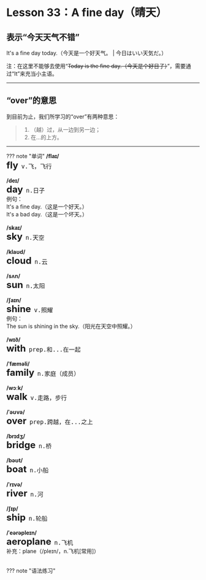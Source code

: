 # Lesson 33：A fine day（晴天）


## 表示“今天天气不错”

It's a fine day today.（今天是一个好天气。 | 今日はいい天気だ。）

注：在这里不能够去使用“<del>Today is the fine day.（今天是个好日子）</del>”，需要通过“It”来充当小主语。


---
## “over”的意思

到目前为止，我们所学习的“over”有两种意思：

> 1. （越）过，从一边到另一边；<br>
> 2. 在...的上方。


---
??? note "单词"
    **/flaɪ/**<br>
    <font size=5>**fly**</font>&nbsp;&nbsp;<font size=4>`v.飞，飞行`</font><br>
    <br>
    **/deɪ/**<br>
    <font size=5>**day**</font>&nbsp;&nbsp;<font size=4>`n.日子`</font><br>
    例句：<br>
    It's a fine day.（这是一个好天。）<br>
    It's a bad day.（这是一个坏天。）<br>
    <br>
    **/skaɪ/**<br>
    <font size=5>**sky**</font>&nbsp;&nbsp;<font size=4>`n.天空`</font><br>
    <br>
    **/klaʊd/**<br>
    <font size=5>**cloud**</font>&nbsp;&nbsp;<font size=4>`n.云`</font><br>
    <br>
    **/sʌn/**<br>
    <font size=5>**sun**</font>&nbsp;&nbsp;<font size=4>`n.太阳`</font><br>
    <br>
    **/ʃaɪn/**<br>
    <font size=5>**shine**</font>&nbsp;&nbsp;<font size=4>`v.照耀`</font><br>
    例句：<br>
    The sun is shining in the sky.（阳光在天空中照耀。）<br>
    <br>
    **/wɪð/**<br>
    <font size=5>**with**</font>&nbsp;&nbsp;<font size=4>`prep.和...在一起`</font><br>
    <br>
    **/ˈfæməli/**<br>
    <font size=5>**family**</font>&nbsp;&nbsp;<font size=4>`n.家庭（成员）`</font><br>
    <br>
    **/wɔːk/**<br>
    <font size=5>**walk**</font>&nbsp;&nbsp;<font size=4>`v.走路，步行`</font><br>
    <br>
    **/ˈəʊvə/**<br>
    <font size=5>**over**</font>&nbsp;&nbsp;<font size=4>`prep.跨越，在...之上`</font><br>
    <br>
    **/brɪdʒ/**<br>
    <font size=5>**bridge**</font>&nbsp;&nbsp;<font size=4>`n.桥`</font><br>
    <br>
    **/bəʊt/**<br>
    <font size=5>**boat**</font>&nbsp;&nbsp;<font size=4>`n.小船`</font><br>
    <br>
    **/ˈrɪvə/**<br>
    <font size=5>**river**</font>&nbsp;&nbsp;<font size=4>`n.河`</font><br>
    <br>
    **/ʃɪp/**<br>
    <font size=5>**ship**</font>&nbsp;&nbsp;<font size=4>`n.轮船`</font><br>
    <br>
    **/ˈeərəpleɪn/**<br>
    <font size=5>**aeroplane**</font>&nbsp;&nbsp;<font size=4>`n.飞机`</font><br>
    补充：plane（/pleɪn/，n.飞机[常用]）<br>
    <br>


??? note "语法练习"




